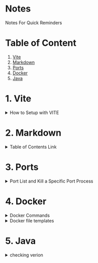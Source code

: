 # Notes
Notes For Quick Reminders

# Table of Content
1. [Vite](#Vite)
2. [Markdown](#Markdown)
3. [Ports](#Ports)
4. [Docker](#Docker)
5. [Java](#Java)


<!-----------------------------------------------------  -->

# <a name="Vite">1. Vite</a>

<details>
<Summary>How to Setup with VITE</Summary>


```bash
    npm create vite@latest
```
- Follow on screen instructions. 
- If you already created a folder for project, leave project name empty. 
- Select what you need from displayed list.

</details>

<!-- ---------------------------------------------------- -->

# <a name="Markdown">2. Markdown</a>

<details>
<Summary>Table of Contents Link</Summary>
 
```bash
[placeholder](#MyTitle)
```
```bash
<a name="MyTitle">MyTitle</a>
```

</details>
<!-- ---------------------------------------------------- -->

# <a name="Ports">3. Ports</a>

<details>
<Summary>Port List and Kill a Specific Port Process</Summary>
 
```bash
netstat -ano | findstr :<port_number>
OUTPUT: TCP    0.0.0.0:<port_number>       0.0.0.0:0              LISTENING       <PID>
```
```bash
taskkill /PID <PID> /F
```

</details>

<!-- ---------------------------------------------------- -->

# <a name="Docker">4. Docker</a>

<details>
<Summary>Docker Commands</Summary>
 
**ebuild and restart your Docker containers From Docker Compose file**
```bash
docker-compose down
```
```bash
docker-compose up --build
```
</details>
<!-- =========================================== -->
<details>
<Summary>Docker file templates</Summary>
 
**Docker Compose Yml**
```bash
version: '3.9'

services:
  admin:
    build:
      context: ./client/Admins
    ports:
      - "8081:8080"
    depends_on:
      - server
    environment:
      - REACT_APP_API_URL=http://server:3006
    env_file:
      - .env

  customer:
    build:
      context: ./client/Customers
    ports:
      - "8082:8080"
    depends_on:
      - server
    environment:
      - REACT_APP_API_URL=http://server:3006
    env_file:
      - .env

  user:
    build:
      context: ./client/Users
    ports:
      - "8083:8080"
    depends_on:
      - server
    environment:
      - REACT_APP_API_URL=http://server:3006
    env_file:
      - .env

  server:
    build:
      context: ./server
    ports:
      - "3006:3006"
    environment:
      - DB_HOST=${DB_HOST}
      - DB_NAME=${DB_NAME}
      - DB_USER=${DB_USER}
      - DB_PASSWORD=${DB_PASSWORD}
      - JWT_SECRET=${JWT_SECRET}
      - PORT=${PORT}
    env_file:
      - .env
```
**Note: Set .evn at Root**

**Docker File Template**

```bash 

# Use the official Node.js 20 alpine image as a base
FROM node:20-alpine

# Set the working directory
WORKDIR /app

# Copy package.json and package-lock.json (if available)
COPY package*.json ./

# Install dependencies
RUN npm install

# Copy the rest of the application code
COPY . .

# Build the Vite app
RUN npm run build

# Expose port 8080
EXPOSE 8080

# Command to run the application with --host flag
CMD ["npm", "run", "preview", "--", "--host", "0.0.0.0"]

```

</details>

<!-----------------------------------------------------  -->

# <a name="Java">5. Java</a>

<details>
<Summary>checking verion</Summary>


```bash
  javac --version
```
adfads

</details>

<!-- ---------------------------------------------------- -->